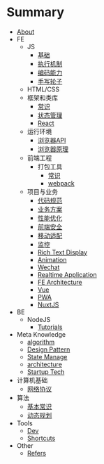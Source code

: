 # Summary

* [About](README.md)
* FE
    * JS
        * [基础](fe/js/base.md)
        * [执行机制](fe/js/workflow.md)
        * [编码能力](fe/js/code.md)
        * [手写轮子](fe/js/reimplementing.md)
    * HTML/CSS
    * 框架和类库
        * [常识](fe/framework/base.md)
        * [状态管理](fe/framework/dataflow.md)
        * [React](fe/framework/react.md)
    * 运行环境
        * [浏览器API](fe/env/browser_api.md)
        * [浏览器原理](fe/env/browser.md)
    * 前端工程
        * 打包工具
            * [常识](fe/engineering/base.md)
            * [webpack](fe/engineering/webpack.md)
    * 项目与业务
        * [代码规范](fe/project/codestyle.md)
        * [业务方案](fe/project/solutions.md)
        * [性能优化](fe/project/optimization.md)
        * [前端安全](fe/project/security.md)
        * [移动适配](fe/project/responsive.md)
        * [监控](fe/optimize/monitoring.md)
        * [Rich Text Display](fe/cases/richtextdisplay.md)
        * [Animation](fe/cases/animation.md)
        * [Wechat](fe/cases/wechat.md)
        * [Realtime Application](fe/cases/realtime.md)
        * [FE Architecture](fe/solutions/architecture.md)
        * [Vue](fe/solutions/vue.md)
        * [PWA](fe/solutions/pwa.md)
        * [NuxtJS](fe/solutions/nuxt.md)
* BE
    * NodeJS
        * [Tutorials](server/node/tutorials.md)
* Meta Knowledge
    * [algorithm](meta/algorithm.md)
    * [Design Pattern](meta/designpattern.md)
    * [State Manage](meta/statemanage.md)
    * [architecture](meta/architecture.md)
    * [Startup Tech](meta/startup_tech.md)
* 计算机基础
    * [网络协议](cs/network.md)
* 算法
    * [基本常识](algorithm/base.md)
    * [动态规划](algorithm/dynamic_programming.md)
* Tools
    * [Dev](tools/dev.md)
    * [Shortcuts](tools/shortcuts.md)
* Other
    * [Refers](other/refers.md)

